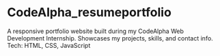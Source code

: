 # CodeAlpha_resumeportfolio
A responsive portfolio website built during my CodeAlpha Web Development Internship. Showcases my projects, skills, and contact info.  Tech: HTML, CSS, JavaScript
